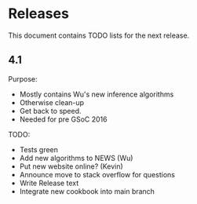 # Releases
This document contains TODO lists for the next release.

## 4.1
Purpose:
 * Mostly contains Wu's new inference algorithms
 * Otherwise clean-up
 * Get back to speed.
 * Needed for pre GSoC 2016

TODO:
 * Tests green
 * Add new algorithms to NEWS (Wu)
 * Put new website online? (Kevin)
 * Announce move to stack overflow for questions
 * Write Release text
 * Integrate new cookbook into main branch